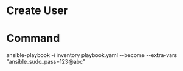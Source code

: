 # Create User

# Command

ansible-playbook -i inventory playbook.yaml --become --extra-vars "ansible_sudo_pass=123@abc"
